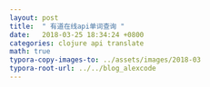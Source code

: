 ```yaml
---
layout: post
title:  " 有道在线api单词查询 "
date:   2018-03-25 18:34:24 +0800
categories: clojure api translate
math: true
typora-copy-images-to: ../assets/images/2018-03
typora-root-url: ../../blog_alexcode
---
```



<script src="https://gist.github.com/foxlog/30e6243e9e7c80dc93bf7be16607059f.js"></script>


